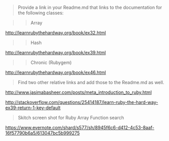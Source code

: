 > Provide a link in your Readme.md that links to the documentation for the following classes:


>> Array

http://learnrubythehardway.org/book/ex32.html

>> Hash

http://learnrubythehardway.org/book/ex39.html

>> Chronic (Rubygem)

http://learnrubythehardway.org/book/ex46.html

> Find two other relative links and add those to the Readme.md as well.

http://www.jasimabasheer.com/posts/meta_introduction_to_ruby.html

http://stackoverflow.com/questions/25414187/learn-ruby-the-hard-way-ex39-return-1-key-default

> Skitch screen shot for Ruby Array Function search

https://www.evernote.com/shard/s577/sh/8945f6c6-d412-4c53-8aaf-16f57790b6a5/613047bc5b999275

